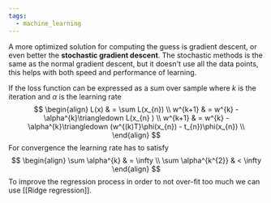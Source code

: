 ```yaml
---
tags:
  - machine_learning
---
```

A more optimized solution for computing the guess is gradient descent, or even better the **stochastic gradient descent**. The stochastic methods is the same as the normal gradient descent, but it doesn't use all the data points, this helps with both speed and performance of learning.

If the loss function can be expressed as a sum over sample where $k$ is the iteration and $\alpha$ is the learning rate
$$
\begin{align}
L(x)  & = \sum L(x_{n}) \\
w^{k+1}  & = w^{k} - \alpha^{k}\triangledown L(x_{n} ) \\
w^{k+1}  & = w^{k} - \alpha^{k}\triangledown (w^{(k)T}\phi(x_{n}) - t_{n})\phi(x_{n}) \\
\end{align}
$$
For convergence the learning rate has to satisfy
$$
\begin{align}
\sum \alpha^{k}  & = \infty \\
\sum \alpha^{k^{2}}  & < \infty
\end{align}
$$To improve the regression process in order to not over-fit too much we can use [[Ridge regression]].